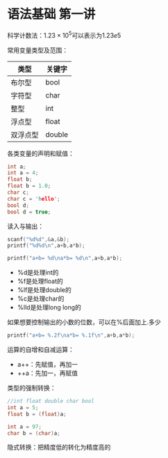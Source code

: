 # 语法基础 第一讲

科学计数法：$1.23\times10^5$可以表示为$1.23e5$



常用变量类型及范围：

| 类型     | 关键字 |
| -------- | ------ |
| 布尔型   | bool   |
| 字符型   | char   |
| 整型     | int    |
| 浮点型   | float  |
| 双浮点型 | double |



各类变量的声明和赋值：

```c++
int a;
int a = 4;
float b;
float b = 1.0;
char c;
char c = 'hello';
bool d;
bool d = true;
```



读入与输出：

```c++
scanf("%d%d",&a,&b);
printf("%d%d\n",a+b,a*b);

printf("a+b= %d\na*b= %d\n",a+b,a*b);
```

- %d是处理int的
- %f是处理float的
- %lf是处理double的
- %c是处理char的
- %lld是处理long long的



如果想要控制输出的小数的位数，可以在%后面加上.多少

```c++
printf("a+b= %.2f\na*b= %.1f\n",a+b,a*b);
```



运算的自增和自减运算：

- a++：先赋值，再加一
- ++a：先加一，再赋值



类型的强制转换：

```c++
//int float double char bool
int a = 5;
float b = (float)a;

int a = 97;
char b = (char)a;
```

隐式转换：把精度低的转化为精度高的

